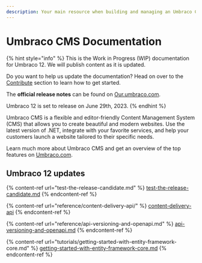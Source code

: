 ```yaml
---
description: Your main resource when building and managing an Umbraco CMS website.
---
```


# Umbraco CMS Documentation

{% hint style="info" %}
This is the Work in Progress (WIP) documentation for Umbraco 12. We will publish content as it is updated.

Do you want to help us update the documentation? Head on over to the [Contribute](https://docs.umbraco.com/welcome/contribute) section to learn how to get started.

The **official release notes** can be found on [Our.umbraco.com](https://our.umbraco.com/download/releases/1200).

Umbraco 12 is set to release on June 29th, 2023.
{% endhint %}

Umbraco CMS is a flexible and editor-friendly Content Management System (CMS) that allows you to create beautiful and modern websites. Use the latest version of .NET, integrate with your favorite services, and help your customers launch a website tailored to their specific needs.

Learn much more about Umbraco CMS and get an overview of the top features on [Umbraco.com](https://umbraco.com/products/umbraco-cms/).

## Umbraco 12 updates

{% content-ref url="test-the-release-candidate.md" %}
[test-the-release-candidate.md](test-the-release-candidate.md)
{% endcontent-ref %}

{% content-ref url="reference/content-delivery-api/" %}
[content-delivery-api](reference/content-delivery-api/)
{% endcontent-ref %}

{% content-ref url="reference/api-versioning-and-openapi.md" %}
[api-versioning-and-openapi.md](reference/api-versioning-and-openapi.md)
{% endcontent-ref %}

{% content-ref url="tutorials/getting-started-with-entity-framework-core.md" %}
[getting-started-with-entity-framework-core.md](tutorials/getting-started-with-entity-framework-core.md)
{% endcontent-ref %}
